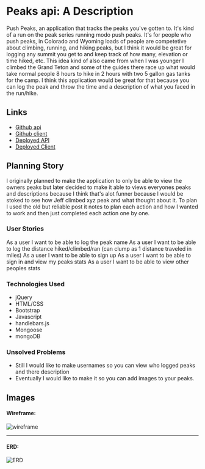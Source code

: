 # Peaks api: A Description

Push Peaks, an application that tracks the peaks you've gotten to. It's kind of a run on the peak series running modo push peaks.  It's for people who push peaks, in Colorado and Wyoming loads of people are  competetive about climbing, running, and hiking peaks, but I think it would be great for logging any summit you get to and keep track of how many, elevation or time hiked, etc. This idea kind of also came from when I was younger I climbed the Grand Teton and some of the guides there race up what would take normal people 8 hours to hike in 2 hours with two 5 gallon gas tanks for the camp.  I think this application would be great for that because you can log the peak and throw the time and a description of what you faced in the run/hike.

## Links

- [Github api](https://github.com/lss555/Peaks-api)
- [Github client](https://github.com/lss555/Peaks-Client)
- [Deployed API](https://ancient-taiga-30748.herokuapp.com/)
- [Deployed Client](https://lss555.github.io/Peaks-Client/)

## Planning Story

I originally planned to make the application to only be able to view the owners peaks but later decided to make it able to views everyones peaks and descriptions because I think that's alot funner because I would be stoked to see how Jeff climbed xyz peak and what thought about it.  To plan I used the old but reliable post it notes to plan each action and how I wanted to work and then just completed each action one by one.

### User Stories

As a user I want to be able to log the peak name
As a user I want to be able to log the distance hiked/climbed/ran (can clump as 1 distance traveled in miles)
As a user I want to be able to sign up
As a user I want to be able to sign in and view my peaks stats
As a user I want to be able to view other peoples stats

### Technologies Used

- jQuery
- HTML/CSS
- Bootstrap
- Javascript
- handlebars.js
- Mongoose
- mongoDB

### Unsolved Problems

- Still I would like to make usernames so you can view who logged peaks and there description
- Eventually I would like to make it so you can add images to your peaks.

## Images

#### Wireframe:
![wireframe](https://imgur.com/tFhallp)

---

#### ERD:
![ERD](https://imgur.com/T5uOOs2)
